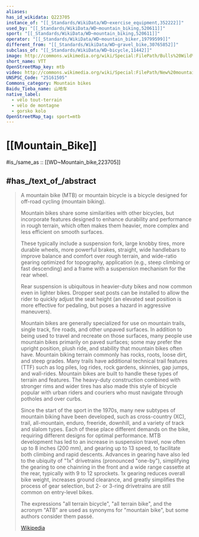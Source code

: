 ```yaml
---
aliases:
has_id_wikidata: Q223705
instance_of: "[[_Standards/WikiData/WD~exercise_equipment,352222]]"
used_by: "[[_Standards/WikiData/WD~mountain_biking,520611]]"
sport: "[[_Standards/WikiData/WD~mountain_biking,520611]]"
operator: "[[_Standards/WikiData/WD~mountain_biker,19799599]]"
different_from: "[[_Standards/WikiData/WD~gravel_bike,30765852]]"
subclass_of: "[[_Standards/WikiData/WD~bicycle,11442]]"
image: http://commons.wikimedia.org/wiki/Special:FilePath/Bulls%20Wild%20Cup%201%20%28Modell%202010%29%2020100814.jpg
short_name: VTT
OpenStreetMap_key: mtb
video: http://commons.wikimedia.org/wiki/Special:FilePath/New%20mountain%20bike%20skills%20track%20in%20Bwlch%20Nant%20yr%20Arian%2C%20Powys%2C%20Wales.webm
UNSPSC_Code: "25161505"
Commons_category: Mountain bikes
Baidu_Tieba_name: 山地车
native_label:
  - vélo tout-terrain
  - vélo de montagne
  - gorsko kolo
OpenStreetMap_tag: sport=mtb
---
```


# [[Mountain_Bike]] 

#is_/same_as :: [[WD~Mountain_bike,223705]] 

## #has_/text_of_/abstract 

> A mountain bike (MTB) or mountain bicycle is a bicycle designed for off-road cycling (mountain biking). 
> 
> Mountain bikes share some similarities with other bicycles, 
> but incorporate features designed to enhance durability and performance in rough terrain, 
> which often makes them heavier, more complex and less efficient on smooth surfaces. 
> 
> These typically include a suspension fork, large knobby tires, more durable wheels, 
> more powerful brakes, straight, wide handlebars to improve balance 
> and comfort over rough terrain, and wide-ratio gearing optimized for topography, 
> application (e.g., steep climbing or fast descending) 
> and a frame with a suspension mechanism for the rear wheel. 
> 
> Rear suspension is ubiquitous in heavier-duty bikes and now common even in lighter bikes. 
> Dropper seat posts can be installed to allow the rider to quickly adjust the seat height (an elevated seat position is more effective for pedaling, but poses a hazard in aggressive maneuvers).
>
> Mountain bikes are generally specialized for use on mountain trails, single track, fire roads, and other unpaved surfaces. In addition to being used to travel and recreate on those surfaces, many people use mountain bikes primarily on paved surfaces; some may prefer the upright position, plush ride, and stability that mountain bikes often have. Mountain biking terrain commonly has rocks, roots, loose dirt, and steep grades. Many trails have additional technical trail features (TTF) such as log piles, log rides, rock gardens, skinnies, gap jumps, and wall-rides. Mountain bikes are built to handle these types of terrain and features. The heavy-duty construction combined with stronger rims and wider tires has also made this style of bicycle popular with urban riders and couriers who must navigate through potholes and over curbs.
>
> Since the start of the sport in the 1970s, many new subtypes of mountain biking have been developed, such as cross-country (XC), trail, all-mountain, enduro, freeride, downhill, and a variety of track and slalom types. Each of these place different demands on the bike, requiring different designs for optimal performance. MTB development has led to an increase in suspension travel, now often up to 8 inches (200 mm), and gearing up to 13 speed, to facilitate both climbing and rapid descents. Advances in gearing have also led to the ubiquity of "1x" drivetrains (pronounced "one-by"), simplifying the gearing to one chainring in the front and a wide range cassette at the rear, typically with 9 to 12 sprockets. 1x gearing reduces overall bike weight, increases ground clearance, and greatly simplifies the process of gear selection, but 2- or 3-ring drivetrains are still common on entry-level bikes.
>
> The expressions "all terrain bicycle", "all terrain bike", and the acronym "ATB" are used as synonyms for "mountain bike", but some authors consider them passé.
>
> [Wikipedia](https://en.wikipedia.org/wiki/Mountain%20bike) 

